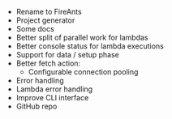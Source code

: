 - Rename to FireAnts
- Project generator
- Some docs
- Better split of parallel work for lambdas
- Better console status for lambda executions
- Support for data / setup phase
- Better fetch action:
    - Configurable connection pooling
- Error handling
- Lambda error handling
- Improve CLI interface
- GitHub repo
